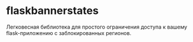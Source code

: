 # flaskbannerstates
Легковесная библиотека для простого ограничения доступа к вашему flask-приложению с заблокированных регионов. 
